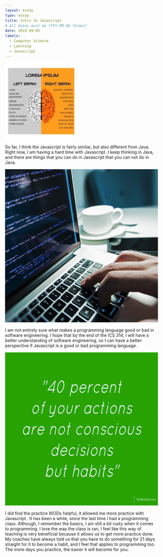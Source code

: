 ```yaml
---
layout: essay
type: essay
title: Intro to Javascript
# All dates must be YYYY-MM-DD format!
date: 2019-09-05
labels:
  - Computer Science
  - Learning
  - Javascript
---
```


<img class="ui tiny left circular floated image" src="../images/Left vs right.jpg">

So far, I think the Javascript is fairly similar, but also different from Java. Right now, I am having a hard time with Javascript. I keep thinking in Java, and there are things that you can do in Javascript that you can not do in Java. 

<img class="ui tiny left circular floated image" src="../images/software.jpg">

I am not entirely sure what makes a programming language good or bad in software engineering. I hope that by the end of the ICS 314, I will have a better understanding of software engineering, so I can have a better perspective if Javascript is a good or bad programming language.

<img class="ui tiny left circular floated image" src="../images/habit.png">

I did find the practice WODs helpful, it allowed me more practice with Javascript . It has been a while, since the last time I had a programming class. Although, I remember the basics, I am still a bit rusty when it comes to programming. I love the way the class is ran, I feel like this way of teaching is very beneficial because it allows us to get more practice done. My coaches have always told us that you have to do something for 21 days straight for it to become a habit, and I feel that applies to programming too. The more days you practice, the easier it will become for you.

